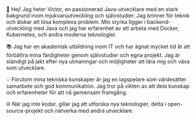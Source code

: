 👋 Hej! Jag heter Victor, en passionerad Java-utvecklare med en stark bakgrund inom mjukvaruutveckling och självstudier. Jag brinner för teknik och älskar att lösa komplexa problem. Min styrka ligger i backend-utveckling med Java och jag har erfarenhet av att arbeta med Docker, Kubernetes, och andra moderna teknologier.

📚 Jag har en akademisk utbildning inom IT och har ägnat mycket tid åt att förbättra mina färdigheter genom självstudier och egna projekt. Jag är ständigt på jakt efter nya utmaningar och möjligheter att lära mig och växa som utvecklare.

💡 Förutom mina tekniska kunskaper är jag en lagspelare som värdesätter samarbete och god kommunikation. Jag tror på vikten av att dela kunskap och erfarenheter för att nå gemensam framgång.

🌐 När jag inte kodar, gillar jag att utforska nya teknologier, delta i open-source-projekt och nätverka med andra utvecklare.
